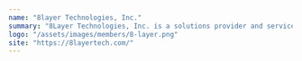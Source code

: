 ```yaml
---
name: "8layer Technologies, Inc."
summary: "8Layer Technologies, Inc. is a solutions provider and services company with expertise in the domains of Enterprise System, LGU System, System and Cyber Security, Data Visualization, Big Data Platform, Web and Mobile Development, Agile Development"
logo: "/assets/images/members/8-layer.png"
site: "https://8layertech.com/"
---
```


